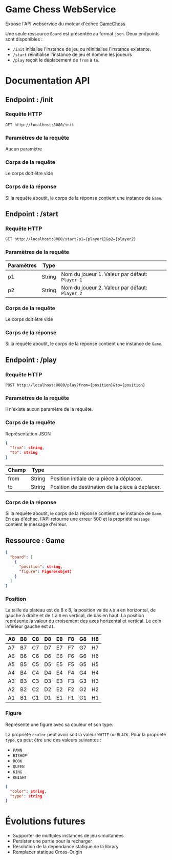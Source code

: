 # Game Chess WebService
Expose l'API webservice du moteur d'échec [GameChess](https://github.com/Nic0tiN/chess-gameInstance)

Une seule ressource `Board` est présentée au format `json`.
Deux endpoints sont disponibles :
- `/init` initialise l'instance de jeu ou réinitialise l'instance existante.
- `/start` réinitialise l'instance de jeu et nomme les joueurs 
- `/play` reçoit le déplacement de `from` à `to`.

# Documentation API
## Endpoint : /init
### Requête HTTP
`GET http://localhost:8080/init`

### Paramètres de la requête
Aucun paramètre

### Corps de la requête
Le corps doit être vide

### Corps de la réponse
Si la requête aboutit, le corps de la réponse contient une instance de `Game`.

## Endpoint : /start
### Requête HTTP
`GET http://localhost:8080/start?p1={player1}&p2={player2}`

### Paramètres de la requête
| Paramètres | Type   |                                                |
|------------|--------|------------------------------------------------|
| p1         | String | Nom du joueur 1. Valeur par défaut: `Player 1` |
| p2         | String | Nom du joueur 2. Valeur par défaut: `Player 2` |

### Corps de la requête
Le corps doit être vide

### Corps de la réponse
Si la requête aboutit, le corps de la réponse contient une instance de `Game`.

## Endpoint : /play
### Requête HTTP
`POST http://localhost:8080/play?from={position}&to={position}`

### Paramètres de la requête
Il n'existe aucun paramètre de la requête.

### Corps de la requête
Représentation JSON
```json lines
{
  "from": string,
  "to": string
}
```

| Champ | Type   |                                                 |
|-------|--------|-------------------------------------------------|
| from  | String | Position initiale de la pièce à déplacer.       |
| to    | String | Position de destination de la pièce à déplacer. |

### Corps de la réponse
Si la requête aboutit, le corps de la réponse contient une instance de `Game`.
En cas d'échec, l'API retourne une erreur 500 et la propriété `message` contient le message d'erreur.

## Ressource : Game

```json lines
{
  "board": [
    {
      "position": string,
      "figure": Figure(objet)
    }
  ]
}
```

### Position
La taille du plateau est de 8 x 8, la position va de `A` à `H` en horizontal, de gauche à droite et de `1` à `8` en vertical, de bas en haut.
La position représente la valeur du croisement des axes horizontal et vertical.
Le coin inférieur gauche est `A1`.

| A8 | B8 | C8 | D8 | E8 | F8 | G8 | H8 |
|----|----|----|----|----|----|----|----|
| A7 | B7 | C7 | D7 | E7 | F7 | G7 | H7 |
| A6 | B6 | C6 | D6 | E6 | F6 | G6 | H6 |
| A5 | B5 | C5 | D5 | E5 | F5 | G5 | H5 |
| A4 | B4 | C4 | D4 | E4 | F4 | G4 | H4 |
| A3 | B3 | C3 | D3 | E3 | F3 | G3 | H3 |
| A2 | B2 | C2 | D2 | E2 | F2 | G2 | H2 |
| A1 | B1 | C1 | D1 | E1 | F1 | G1 | H1 |

### Figure
Représente une figure avec sa couleur et son type.

La propriété `coulor` peut avoir soit la valeur `WHITE` ou `BLACK`.
Pour la propriété `type`, ça peut être une des valeurs suivantes :
- `PAWN`
- `BISHOP`
- `ROOK`
- `QUEEN`
- `KING`
- `KNIGHT`

```json lines
{
  "color": string,
  "type": string
}
```

# Évolutions futures
- Supporter de multiples instances de jeu simultanées
- Persister une partie pour la recharger
- Résolution de la dépendance statique de la library
- Remplacer statique Cross-Origin